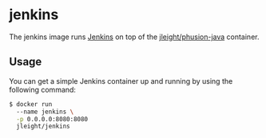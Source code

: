 jenkins
====

The jenkins image runs [Jenkins](http://jenkins-ci.org/) on top of the
[jleight/phusion-java](https://github.com/jleight/docker-phusion-java)
container.


Usage
-----

You can get a simple Jenkins container up and running by using the following
command:

```bash
$ docker run
  --name jenkins \
  -p 0.0.0.0:8080:8080
  jleight/jenkins
```